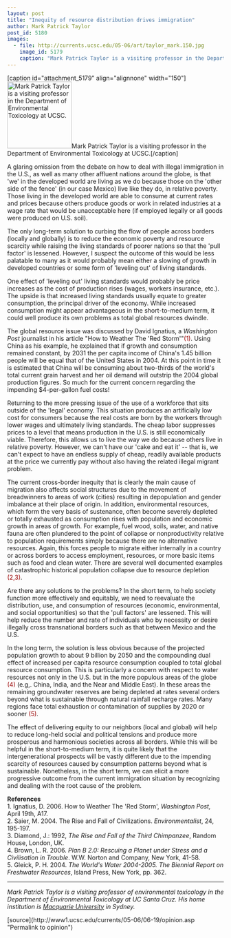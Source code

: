 ```yaml
---
layout: post
title: "Inequity of resource distribution drives immigration"
author: Mark Patrick Taylor
post_id: 5180
images:
  - file: http://currents.ucsc.edu/05-06/art/taylor_mark.150.jpg
    image_id: 5179
    caption: "Mark Patrick Taylor is a visiting professor in the Department of Environmental Toxicology at UCSC."
---
```


[caption id="attachment_5179" align="alignnone" width="150"]<a href="http://localhost/mysite/wp-content/uploads/2006/06/taylor_mark.150.jpg"><img class="size-full wp-image-5179" src="http://localhost/mysite/wp-content/uploads/2006/06/taylor_mark.150.jpg" alt="Mark Patrick Taylor is a visiting professor in the Department of Environmental Toxicology at UCSC." width="150" height="155" /></a>Mark Patrick Taylor is a visiting professor in the Department of Environmental Toxicology at UCSC.[/caption]
<a name="content" id="content"></a>
<p>
  A glaring omission from the debate on how to deal with illegal immigration in the U.S., as well as many other affluent nations around the globe, is that 'we' in the developed world are living as we do because those on the 'other side of the fence' (in our case Mexico) live like they do, in relative poverty. Those living in the developed world are able to consume at current rates and prices because others produce goods or work in related industries at a wage rate that would be unacceptable here (if employed legally or all goods were produced on U.S. soil).
</p>
<p>
  The only long-term solution to curbing the flow of people across borders (locally and globally) is to reduce the economic poverty and resource scarcity while raising the living standards of poorer nations so that the 'pull factor' is lessened. However, I suspect the outcome of this would be less palatable to many as it would probably mean either a slowing of growth in developed countries or some form of 'leveling out' of living standards.
</p>
<p>
  One effect of 'leveling out' living standards would probably be price increases as the cost of production rises (wages, workers insurance, etc.). The upside is that increased living standards usually equate to greater consumption, the principal driver of the economy. While increased consumption might appear advantageous in the short-to-medium term, it could well produce its own problems as total global resources dwindle.
</p>
<p>
  The global resource issue was discussed by David Ignatius, a <i>Washington Post</i> journalist in his article "How to Weather The 'Red Storm'"<font color="#990000">(1)</font>. Using China as his example, he explained that if growth and consumption remained constant, by 2031 the per capita income of China's 1.45 billion people will be equal that of the United States in 2004. At this point in time it is estimated that China will be consuming about two-thirds of the world's total current grain harvest and her oil demand will outstrip the 2004 global production figures. So much for the current concern regarding the impending $4-per-gallon fuel costs!
</p>
<p>
  Returning to the more pressing issue of the use of a workforce that sits outside of the 'legal' economy. This situation produces an artificially low cost for consumers because the real costs are born by the workers through lower wages and ultimately living standards. The cheap labor suppresses prices to a level that means production in the U.S. is still economically viable. Therefore, this allows us to live the way we do because others live in relative poverty. However, we can't have our 'cake and eat it' -- that is, we can't expect to have an endless supply of cheap, readily available products at the price we currently pay without also having the related illegal migrant problem.
</p>
<p>
  The current cross-border inequity that is clearly the main cause of migration also affects social structures due to the movement of breadwinners to areas of work (cities) resulting in depopulation and gender imbalance at their place of origin. In addition, environmental resources, which form the very basis of sustenance, often become severely depleted or totally exhausted as consumption rises with population and economic growth in areas of growth. For example, fuel wood, soils, water, and native fauna are often plundered to the point of collapse or nonproductivity relative to population requirements simply because there are no alternative resources. Again, this forces people to migrate either internally in a country or across borders to access employment, resources, or more basic items such as food and clean water. There are several well documented examples of catastrophic historical population collapse due to resource depletion <font color="#990000">(2,3)</font>.
</p>
<p>
  Are there any solutions to the problems? In the short term, to help society function more effectively and equitably, we need to reevaluate the distribution, use, and consumption of resources (economic, environmental, and social opportunities) so that the 'pull factors' are lessened. This will help reduce the number and rate of individuals who by necessity or desire illegally cross transnational borders such as that between Mexico and the U.S.
</p>
<p>
  In the long term, the solution is less obvious because of the projected population growth to about 9 billion by 2050 and the compounding dual effect of increased per capita resource consumption coupled to total global resource consumption. This is particularly a concern with respect to water resources not only in the U.S. but in the more populous areas of the globe <font color="#990000">(4)</font> (e.g,. China, India, and the Near and Middle East). In these areas the remaining groundwater reserves are being depleted at rates several orders beyond what is sustainable through natural rainfall recharge rates. Many regions face total exhaustion or contamination of supplies by 2020 or sooner <font color="#990000">(5)</font>.
</p>
<p>
  The effect of delivering equity to our neighbors (local and global) will help to reduce long-held social and political tensions and produce more prosperous and harmonious societies across all borders. While this will be helpful in the short-to-medium term, it is quite likely that the intergenerational prospects will be vastly different due to the impending scarcity of resources caused by consumption patterns beyond what is sustainable. Nonetheless, in the short term, we can elicit a more progressive outcome from the current immigration situation by recognizing and dealing with the root cause of the problem.
</p>
<p>
  <b>References</b><br>
  <font color="#000000">1.</font> Ignatius, D. 2006. How to Weather The 'Red Storm', <i>Washington Post,</i> April 19th, A17.<br>
  <font color="#000000">2.</font> Saier, M. 2004. The Rise and Fall of Civilizations. <i>Environmentalist</i>, 24, 195-197.<br>
  3. Diamond, J.: 1992, <i>The Rise and Fall of the Third Chimpanzee</i>, Random House, London, UK.<br>
  4. Brown, L. R. 2006. <i>Plan B 2.0: Rescuing a Planet under Stress and a Civilisation in Trouble</i>. W.W. Norton and Company, New York, 41-58.<br>
  5. Gleick, P. H. 2004. <i>The World's Water 2004-2005. The Biennial Report on Freshwater Resources</i>, Island Press, New York, pp. 362.
</p>
<hr>
<i>Mark Patrick Taylor is a visiting professor of environmental toxicology in the Department of Environmental Toxicology at UC Santa Cruz. His home institution is <a href="http://www.els.mq.edu.au/index.html">Macquarie University</a> in Sydney.</i><br>
<form>
  <input name="t1" size="-1" type="hidden">
</form>



</p>
[source](http://www1.ucsc.edu/currents/05-06/06-19/opinion.asp "Permalink to opinion")
